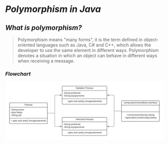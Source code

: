 # _Polymorphism in Java_

## _What is polymorphism?_

> Polymorphism means "many forms", it is the term defined in object-oriented languages such as Java, C# and C++, which allows the developer to use the same element in different ways. Polymorphism denotes a situation in which an object can behave in different ways when receiving a message.

### _Flowchart_

![polymorphism](/Class%2001%20-%2001%20-%20OOP%20(Object%20Oriented%20Programming)/Image/Polimorfismo%20com%20Interface.jpeg)
